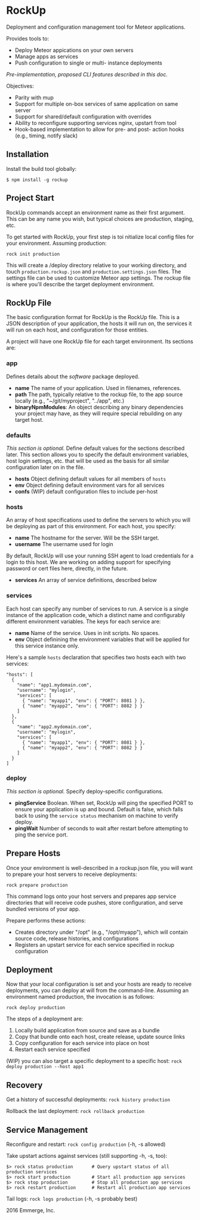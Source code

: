 RockUp
======

Deployment and configuration management tool for Meteor applications.

Provides tools to:

* Deploy Meteor appications on your own servers
* Manage apps as services
* Push configuration to single or multi- instance deployments

_Pre-implementation, proposed CLI features described in this doc._

Objectives:

* Parity with mup
* Support for multiple on-box services of same application on same server
* Support for shared/default configuration with overrides
* Ability to reconfigure supporting services nginx, upstart from tool
* Hook-based implementation to allow for pre- and post- action hooks (e.g., timing, notify slack)

## Installation

Install the build tool globally:

```
$ npm install -g rockup
```

## Project Start

RockUp commands accept an environment name as their first argument. This can
be any name you wish, but typical choices are production, staging, etc.

To get started with RockUp, your first step is toi nitialize local config
files for your environment. Assuming production:

`rock init production`

This will create a /deploy directory relative to your working directory, and
touch `production.rockup.json` and `production.settings.json` files. The
settings file can be used to customize Meteor app settings. The rockup file
is where you'll describe the target deployment environment.

## RockUp File

The basic configuration format for RockUp is the RockUp file. This is a JSON
description of your application, the hosts it will run on, the services it will
run on each host, and configuration for those entities. 

A project will have one RockUp file for each target environment. Its sections
are:

### app

Defines details about the *software* package deployed.

* **name** The name of your application. Used in filenames, references.
* **path** The path, typically relative to the rockup file, to the app source
  locally (e.g., "~/git/myproject", "../app", etc.)
* **binaryNpmModules**: An object describing any binary dependencies your project
  may have, as they will require special rebuilding on any target host.

### defaults

*This section is optional.* Define default values for the sections described later.
This section allows you to specify the default environment variables, host login
settings, etc. that will be used as the basis for all similar configuration later
on in the file.

* **hosts** Object defining default values for all members of `hosts`
* **env** Object defining default environment vars for all services
* **confs** (WIP) default configuration files to include per-host

### hosts

An array of host specifications used to define the servers to which you will be
deploying as part of this environment. For each host, you specify:

* **name** The hostname for the server. Will be the SSH target.
* **username** The username used for login

By default, RockUp will use your running SSH agent to load credentials for a login
to this host. We are working on adding support for specifying password or cert files
here, directly, in the future.

* **services** An array of service definitions, described below

### services

Each host can specify any number of services to run. A service is a single instance
of the application code, which a distinct name and configurably different environment
variables. The keys for each service are:

* **name** Name of the service. Uses in init scripts. No spaces.
* **env** Object definining the environment variables that will be applied for this
  service instance only.

Here's a sample `hosts` declaration that specifies two hosts each with two services:

```
"hosts": [
  {
    "name": "app1.mydomain.com",
    "username": "mylogin",
    "services": [
      { "name": "myapp1", "env": { "PORT": 8081 } },
      { "name": "myapp2", "env": { "PORT": 8082 } }
    ]
  },
  {
    "name": "app2.mydomain.com",
    "username": "mylogin",
    "services": [
      { "name": "myapp1", "env": { "PORT": 8081 } },
      { "name": "myapp2", "env": { "PORT": 8082 } }
    ]
  }
]
```

### deploy

*This section is optional.* Specify deploy-specific configurations.

* **pingService** Boolean. When set, RockUp will ping the specified PORT
  to ensure your application is up and bound. Default is false, which falls
  back to using the `service status` mechanism on machine to verify deploy.
* **pingWait** Number of seconds to wait after restart before attempting to
  ping the service port.


## Prepare Hosts

Once your environment is well-described in a rockup.json file, you will want
to prepare your host servers to receive deployments:

`rock prepare production`

This command logs onto your host servers and prepares app service directories
that will receive code pushes, store configuration, and serve bundled versions
of your app. 

Prepare performs these actions:

* Creates directory under "/opt" (e.g., "/opt/myapp"), which will contain
  source code, release histories, and configurations
* Registers an upstart service for each service specified in rockup configuration


## Deployment

Now that your local configuration is set and your hosts are ready to receive
deployments, you can deploy at will from the command-line. Assuming an environment
named production, the invocation is as follows:

`rock deploy production`

The steps of a deployment are:

1. Locally build application from source and save as a bundle
2. Copy that bundle onto each host, create release, update source links
3. Copy configuration for each service into place on host
4. Restart each service specified

(WIP) you can also target a specific deployment to a specific host: `rock deploy production --host app1`


## Recovery

Get a history of successful deployments: `rock history production`

Rollback the last deployment: `rock rollback production`


## Service Management

Reconfigure and restart: `rock config production`  (-h, -s allowed)

Take upstart actions against services (still supporting -h, -s, too):

```
$> rock status production       # Query upstart status of all production services
$> rock start production        # Start all production app services
$> rock stop production         # Stop all production app services
$> rock restart production      # Restart all production app services
```

Tail logs: `rock logs production` (-h, -s probably best)



2016 Emmerge, Inc.
